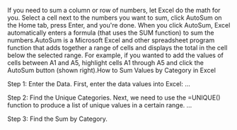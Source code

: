 If you need to sum a column or row of numbers, let Excel do the math for you. Select a cell next to the numbers you want to sum, click AutoSum on the Home tab, press Enter, and you're done. When you click AutoSum, Excel automatically enters a formula (that uses the SUM function) to sum the numbers.AutoSum is a Microsoft Excel and other spreadsheet program function that adds together a range of cells and displays the total in the cell below the selected range. For example, if you wanted to add the values of cells between A1 and A5, highlight cells A1 through A5 and click the AutoSum button (shown right).How to Sum Values by Category in Excel


Step 1: Enter the Data. First, enter the data values into Excel: ... 

Step 2: Find the Unique Categories. Next, we need to use the =UNIQUE() function to produce a list of unique values in a certain range. ... 

Step 3: Find the Sum by Category.

